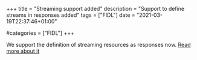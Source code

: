 +++
title = "Streaming support added"
description = "Support to define streams in responses added"
tags = ["FIDL"]
date = "2021-03-19T22:37:46+01:00"

#categories = ["FIDL"]
+++

We support the definition of streaming resources as responses now. 
[Read more about it](/docs/overview/streaming/) 

